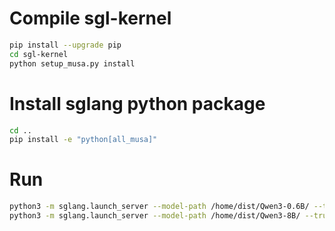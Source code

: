 # Compile sgl-kernel
```bash
pip install --upgrade pip
cd sgl-kernel
python setup_musa.py install
```

# Install sglang python package
```bash
cd ..
pip install -e "python[all_musa]"
```

# Run
```bash
python3 -m sglang.launch_server --model-path /home/dist/Qwen3-0.6B/ --trust-remote-code --host 0.0.0.0 --nnodes 1 --log-level debug --port 43434 --disable-cuda-graph
python3 -m sglang.launch_server --model-path /home/dist/Qwen3-8B/ --trust-remote-code --host 0.0.0.0 --nnodes 1 --log-level debug --port 43434 --tp 8 --disable-cuda-graph
```